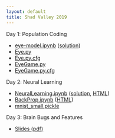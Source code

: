 ```yaml
---
layout: default
title: Shad Valley 2019
---
```


Day 1: Population Coding
- [eye-model.ipynb](https://www.dropbox.com/s/8vpultqd03j65uc/eye-model.ipynb?dl=0) ([solution](https://www.dropbox.com/s/m4pswkdg26fm9mc/eye-model-solution.ipynb?dl=0))
- [Eye.py](https://www.dropbox.com/s/z1orwa21p6elfmh/Eye.py?dl=0)
- [Eye.py.cfg](https://www.dropbox.com/s/5511ropifaqrgwj/Eye.py.cfg?dl=0)
- [EyeGame.py](https://www.dropbox.com/s/071mn0jyiva0nww/EyeGame.py?dl=0)
- [EyeGame.py.cfg](https://www.dropbox.com/s/i6bzgn8f7id19p2/EyeGame.py.cfg?dl=0)

Day 2: Neural Learning
- [NeuralLearning.ipynb](https://www.dropbox.com/s/8a00ks74ulyd43z/NeuralLearning.ipynb?dl=0) ([solution](https://www.dropbox.com/s/dnljrhkfur2awnq/NeuralLearning_solution.ipynb?dl=0), [HTML](http://cs.uwaterloo.ca/~jorchard/shad/NeuralLearning_solution.html))
- [BackProp.ipynb](https://www.dropbox.com/s/g7vvhttjpqie7cq/BackProp.ipynb?dl=0) ([HTML](http://cs.uwaterloo.ca/~jorchard/shad/BackProp.html))
- [mnist_small.pickle](https://www.dropbox.com/s/1bykk61nz06i2ub/mnist_small.pickle?dl=0)

Day 3: Brain Bugs and Features
- [Slides (pdf)](https://www.dropbox.com/s/p0zipdibhbys8rz/bugs_and_features_2019.pdf?dl=0)